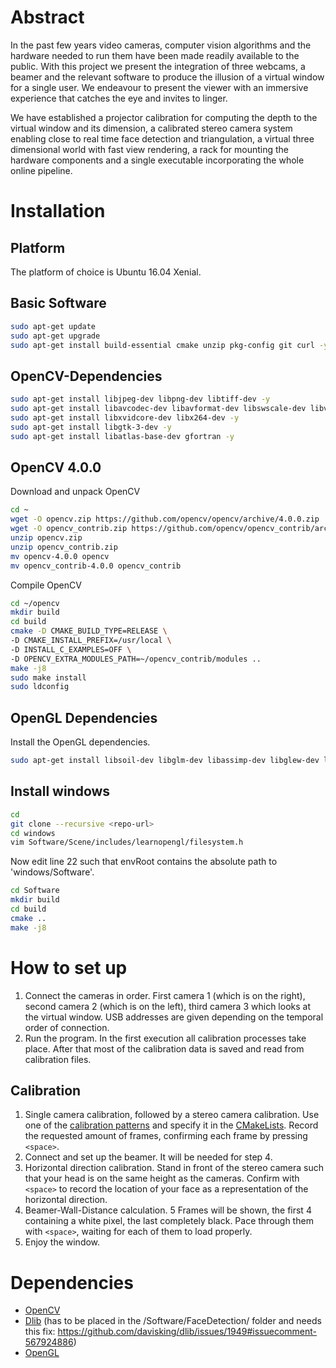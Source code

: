 # Abstract

In the past few years video cameras, computer vision algorithms and the hardware needed to run them have been made readily available to the public. With this project we present the integration of three webcams, a beamer and the relevant software to produce the illusion of a virtual window for a single user. We endeavour to present the viewer with an immersive experience that catches the eye and invites to linger.

We have established a projector calibration for computing the depth to the virtual window and its dimension, a calibrated stereo camera system enabling close to real time face detection and triangulation, a virtual three dimensional world with fast view rendering, a rack for mounting the hardware components and a single executable incorporating the whole  online pipeline.



# Installation

## Platform

The platform of choice is Ubuntu 16.04 Xenial.

## Basic Software

```sh
sudo apt-get update
sudo apt-get upgrade
sudo apt-get install build-essential cmake unzip pkg-config git curl -y
```

## OpenCV-Dependencies

```sh
sudo apt-get install libjpeg-dev libpng-dev libtiff-dev -y
sudo apt-get install libavcodec-dev libavformat-dev libswscale-dev libv4l-dev -y
sudo apt-get install libxvidcore-dev libx264-dev -y
sudo apt-get install libgtk-3-dev -y
sudo apt-get install libatlas-base-dev gfortran -y
```

## OpenCV 4.0.0

Download and unpack OpenCV

```sh
cd ~
wget -O opencv.zip https://github.com/opencv/opencv/archive/4.0.0.zip
wget -O opencv_contrib.zip https://github.com/opencv/opencv_contrib/archive/4.0.0.zip
unzip opencv.zip
unzip opencv_contrib.zip
mv opencv-4.0.0 opencv
mv opencv_contrib-4.0.0 opencv_contrib
```

Compile OpenCV

```sh
cd ~/opencv
mkdir build
cd build
cmake -D CMAKE_BUILD_TYPE=RELEASE \
-D CMAKE_INSTALL_PREFIX=/usr/local \
-D INSTALL_C_EXAMPLES=OFF \
-D OPENCV_EXTRA_MODULES_PATH=~/opencv_contrib/modules ..
make -j8
sudo make install
sudo ldconfig
```

## OpenGL Dependencies

Install the OpenGL dependencies.

```sh
sudo apt-get install libsoil-dev libglm-dev libassimp-dev libglew-dev libglfw3-dev libxinerama-dev libxcursor-dev libxi-dev -y
```
## Install windows

```sh
cd
git clone --recursive <repo-url>
cd windows
vim Software/Scene/includes/learnopengl/filesystem.h
```

Now edit line 22 such that envRoot contains the absolute path to 'windows/Software'.

```sh
cd Software
mkdir build
cd build
cmake ..
make -j8
```

# How to set up

1. Connect the cameras in order. First camera 1 (which is on the right), second camera 2 (which is on the left), third camera 3 which looks at the  virtual window. USB addresses are given depending on the temporal order of connection.
2. Run the program. In the first execution all calibration processes take place. After that most of the calibration data is saved and read from calibration files.

## Calibration

1. Single camera calibration, followed by a stereo camera calibration. Use one of the [calibration patterns](Software/Calibration/CalibrationPatterns) and specify it in the [CMakeLists](Software/CMakeLists.txt). Record the requested amount of frames, confirming each frame by pressing `<space>`.
2. Connect and set up the beamer. It will be needed for step 4. 
3. Horizontal direction calibration. Stand in front of the stereo camera such that your head is on the same height as the cameras. Confirm with `<space>` to record the location of your face as a representation of the horizontal direction.
4. Beamer-Wall-Distance calculation. 5 Frames will be shown, the first 4 containing a white pixel, the last completely black. Pace through them with `<space>`, waiting for each of them to load properly.
5. Enjoy the window. 

# Dependencies

*  [OpenCV](https://sourceforge.net/projects/opencvlibrary/files/opencv-win/3.4.3/)
*  [Dlib](http://dlib.net) (has to be placed in the /Software/FaceDetection/ folder and needs this fix: https://github.com/davisking/dlib/issues/1949#issuecomment-567924886)
*  [OpenGL](https://www.opengl.org)

